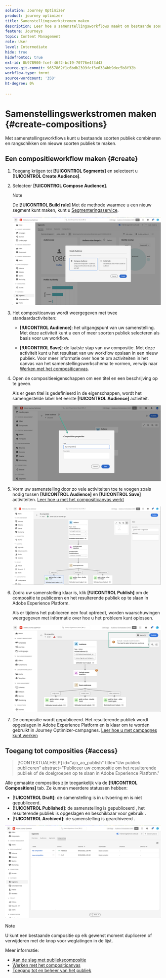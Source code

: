 ```yaml
---
solution: Journey Optimizer
product: journey optimizer
title: Samenstellingswerkstromen maken
description: Leer hoe u samenstellingsworkflows maakt om bestaande soorten publiek te combineren en te rangschikken.
feature: Journeys
topic: Content Management
role: User
level: Intermediate
hide: true
hidefromtoc: true
exl-id: 8b978900-fcef-46f2-bc19-70776e4f3d43
source-git-commit: 9657862f1c6bdb2399fcf3e6384bb9dec5b8f32b
workflow-type: tm+mt
source-wordcount: '350'
ht-degree: 0%

---
```


# Samenstellingswerkstromen maken {#create-compositions}

Met samenstellingsworkflows kunt u bestaande soorten publiek combineren en rangschikken om nieuwe soorten publiek te maken.

## Een compositieworkflow maken {#create}

1. Toegang krijgen tot **[!UICONTROL Segments]** en selecteert u **[!UICONTROL Create Audience]**.

1. Selecteer **[!UICONTROL Compose Audience]**.

   >[!NOTE]
   >
   >De **[!UICONTROL Build rule]** Met de methode waarmee u een nieuw segment kunt maken, kunt u [Segmenteringsservice](https://experienceleague.adobe.com/docs/experience-platform/segmentation/ui/overview.html).

   ![](assets/audiences-create.png)

1. Het compositicanvas wordt weergegeven met twee standaardactiviteiten:

   * **[!UICONTROL Audience]**: het uitgangspunt van uw samenstelling. Met deze activiteit kunt u een of meer soorten publiek selecteren als basis voor uw workflow.

   * **[!UICONTROL Save]**: de laatste stap van uw compositie. Met deze activiteit kunt u het resultaat van uw workflow opslaan in een nieuw publiek.
   Voor meer informatie over hoe te om activiteiten in het canvas van het samenstellingswerkschema te vormen, verwijs naar [Werken met het compositicanvas](composition-canvas.md).

1. Open de compositieeigenschappen om een titel en een beschrijving op te geven.

   Als er geen titel is gedefinieerd in de eigenschappen, wordt het samengestelde label het eerste **[!UICONTROL Audience]** activiteit.

   ![](assets/audiences-properties.png)

1. Vorm uw samenstelling door zo vele activiteiten toe te voegen zoals nodig tussen **[!UICONTROL Audience]** en **[!UICONTROL Save]** activiteiten. [Leer hoe u met het compositicanvas werkt](composition-canvas.md)

   ![](assets/audiences-publish.png)

1. Zodra uw samenstelling klaar is, klik **[!UICONTROL Publish]** om de compositie te publiceren en het resulterende publiek op te slaan in Adobe Experience Platform.

   Als er tijdens het publiceren een fout optreedt, worden waarschuwingen weergegeven met informatie over hoe u het probleem kunt oplossen.

   ![](assets/audiences-alerts.png)

1. De compositie wordt gepubliceerd. Het resulterende publiek wordt opgeslagen in Adobe Experience Platform en is klaar om te worden gebruikt in Journey Optimizer-campagnes. [Leer hoe u met campagnes kunt werken](../campaigns/get-started-with-campaigns.md)

## Toegang tot composities {#access}

>[!CONTEXTUALHELP]
>id="ajo_ao_publish"
>title="Uw publiek publiceren"
>abstract="Publiceer uw compositie om het resulterende publiek of de doelgroepen op te slaan in Adobe Experience Platform."

Alle gemaakte composities zijn toegankelijk via de **[!UICONTROL Compositions]** tab. Ze kunnen meerdere statussen hebben:

* **[!UICONTROL Draft]**: de samenstelling is in uitvoering en is niet gepubliceerd.
* **[!UICONTROL Published]**: de samenstelling is gepubliceerd , het resulterende publiek is opgeslagen en beschikbaar voor gebruik .
* **[!UICONTROL Archived]**: de samenstelling is gearchiveerd .

![](assets/audiences-compositions.png)

>[!NOTE]
>
>U kunt een bestaande compositie op elk gewenst moment dupliceren of verwijderen met de knop voor weglatingen in de lijst.

Meer informatie:

* [Aan de slag met publiekscompositie](get-started-audience-orchestration.md)
* [Werken met het compositicanvas](composition-canvas.md)
* [Toegang tot en beheer van het publiek](access-audiences.md)
